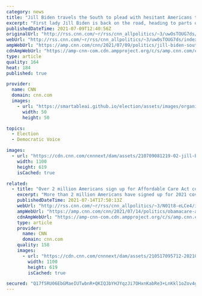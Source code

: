 ```yaml
---
category: news
title: "Jill Biden travels the South to plead with hesitant Americans to get their Covid-19 vaccines"
excerpt: "First lady Jill Biden is back on the road, heading to parts of the country disenchanted, disaffected and -- perhaps -- disbelieving of the benefits of Covid-19 vaccines.\n    \n"
publishedDateTime: 2021-07-09T12:40:56Z
originalUrl: "http://rss.cnn.com/~r/rss/cnn_allpolitics/~3/uwOsTOUG7ds/index.html"
webUrl: "http://rss.cnn.com/~r/rss/cnn_allpolitics/~3/uwOsTOUG7ds/index.html"
ampWebUrl: "https://amp.cnn.com/cnn/2021/07/09/politics/jill-biden-southern-vaccine-push/index.html"
cdnAmpWebUrl: "https://amp-cnn-com.cdn.ampproject.org/c/s/amp.cnn.com/cnn/2021/07/09/politics/jill-biden-southern-vaccine-push/index.html"
type: article
quality: 164
heat: 184
published: true

provider:
  name: CNN
  domain: cnn.com
  images:
    - url: "https://smartableai.github.io/election/assets/images/organizations/cnn.com-50x50.jpg"
      width: 50
      height: 50

topics:
  - Election
  - Democratic Voice

images:
  - url: "https://cdn.cnn.com/cnnnext/dam/assets/210709081219-02-jill-biden-savannah-0708-super-tease.jpg"
    width: 1100
    height: 619
    isCached: true

related:
  - title: "Over 2 million Americans sign up for Affordable Care Act coverage under Biden's special enrollment period"
    excerpt: "More than 2 million Americans have signed up for 2021 coverage during a special enrollment period on the Obamacare federal and state exchanges, the Centers for Medicare and Medicaid Services announced Wednesday.\n    \n"
    publishedDateTime: 2021-07-14T17:50:13Z
    webUrl: "http://rss.cnn.com/~r/rss/cnn_allpolitics/~3/N01t8-eLCe4/index.html"
    ampWebUrl: "https://amp.cnn.com/cnn/2021/07/14/politics/obamacare-affordable-care-act-enrollment/index.html"
    cdnAmpWebUrl: "https://amp-cnn-com.cdn.ampproject.org/c/s/amp.cnn.com/cnn/2021/07/14/politics/obamacare-affordable-care-act-enrollment/index.html"
    type: article
    provider:
      name: CNN
      domain: cnn.com
    quality: 158
    images:
      - url: "https://cdn.cnn.com/cnnnext/dam/assets/210517095712-20210517-healthcare-illustration-2-super-tease.jpg"
        width: 1100
        height: 619
        isCached: true

secured: "Q17f5RU06EbGMaeIUTwbnR+QKIQJbYHJYqzJi7OHxnKabRe3+LnKkl1oZov4g1+VC9xioVleoMih+d9SSo5VYGdf9q1rXATJk+Db+pRj35JEJHG5OAz4FAwiMQQfrdVGPSzzecOvldqBjxeGYSVmsV1Naw9Ear7pjMotTALu4cKLlfD9tdA8wvFXIuuYV+8wBXUd704JeNdpHMwUI4hsbSHXeFu0ShBUNbVmYhp8tibuoWk8ohcZX5dNvk9Xb3wlVEBO8X7Y9OBVC4kuJOzGfwWj1bwLGDvYeAoOEkli3xtMeY/dKy6XQZwRJbUW2etFVIC/r2qE5Tk5cMGRa2ncFSIGXcq9agkqqoOueWvdpKc=;AdA1lXNEJhsgIy7yPkhMLg=="
---
```


